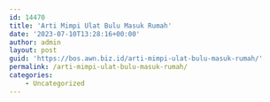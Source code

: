 ```yaml
---
id: 14470
title: 'Arti Mimpi Ulat Bulu Masuk Rumah'
date: '2023-07-10T13:28:16+00:00'
author: admin
layout: post
guid: 'https://bos.awn.biz.id/arti-mimpi-ulat-bulu-masuk-rumah/'
permalink: /arti-mimpi-ulat-bulu-masuk-rumah/
categories:
    - Uncategorized
---
```


